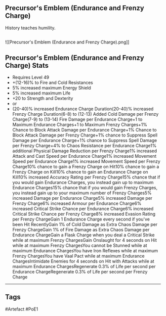 ## Precursor's Emblem (Endurance and Frenzy Charge)
History teaches humility.
##
![[Precursor's Emblem (Endurance and Frenzy Charge).png]]
## Precursor's Emblem (Endurance and Frenzy Charge) Stats
- Requires Level 49
- +(12-16)% to Fire and Cold Resistances
- 5% increased maximum Energy Shield
- 5% increased maximum Life
- +20 to Strength and Dexterity
- or
- (20-40)% increased Endurance Charge Duration(20-40)% increased Frenzy Charge Duration(6-8) to (12-13) Added Cold Damage per Frenzy Charge(7-9) to (13-14) Fire Damage per Endurance Charge+1 to Maximum Endurance Charges+1 to Maximum Frenzy Charges+1% Chance to Block Attack Damage per Endurance Charge+1% Chance to Block Attack Damage per Frenzy Charge+1% chance to Suppress Spell Damage per Endurance Charge+1% chance to Suppress Spell Damage per Frenzy Charge+4% to Chaos Resistance per Endurance Charge1% additional Physical Damage Reduction per Frenzy Charge1% increased Attack and Cast Speed per Endurance Charge1% increased Movement Speed per Endurance Charge1% increased Movement Speed per Frenzy Charge10% chance to gain a Frenzy Charge on Hit10% chance to gain a Frenzy Charge on Kill10% chance to gain an Endurance Charge on Kill10% increased Accuracy Rating per Frenzy Charge15% chance that if you would gain Endurance Charges, you instead gain up to maximum Endurance Charges15% chance that if you would gain Frenzy Charges, you instead gain up to your maximum number of Frenzy Charges5% increased Damage per Endurance Charge5% increased Damage per Frenzy Charge6% increased Armour per Endurance Charge6% increased Critical Strike Chance per Endurance Charge6% increased Critical Strike Chance per Frenzy Charge8% increased Evasion Rating per Frenzy ChargeGain 1 Endurance Charge every second if you've been Hit RecentlyGain 1% of Cold Damage as Extra Chaos Damage per Frenzy ChargeGain 1% of Fire Damage as Extra Chaos Damage per Endurance ChargeGain a Flask Charge when you deal a Critical Strike while at maximum Frenzy ChargesGain Onslaught for 4 seconds on Hit while at maximum Frenzy ChargesYou cannot be Stunned while at maximum Endurance ChargesYou have Iron Reflexes while at maximum Frenzy ChargesYou have Vaal Pact while at maximum Endurance ChargesIntimidate Enemies for 4 seconds on Hit with Attacks while at maximum Endurance ChargesRegenerate 0.3% of Life per second per Endurance ChargeRegenerate 0.3% of Life per second per Frenzy Charge


---
## Tags
#Artefact
#PoE1